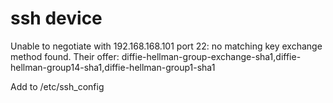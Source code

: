 # ssh device
Unable to negotiate with 192.168.168.101 port 22: no matching key exchange method found. Their offer: diffie-hellman-group-exchange-sha1,diffie-hellman-group14-sha1,diffie-hellman-group1-sha1


Add to /etc/ssh_config
<!-- Host 192.168.168.*
   KexAlgorithms +diffie-hellman-group-exchange-sha1 -->
